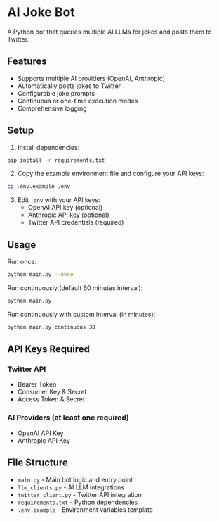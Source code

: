 # AI Joke Bot

A Python bot that queries multiple AI LLMs for jokes and posts them to Twitter.

## Features

- Supports multiple AI providers (OpenAI, Anthropic)
- Automatically posts jokes to Twitter
- Configurable joke prompts
- Continuous or one-time execution modes
- Comprehensive logging

## Setup

1. Install dependencies:
```bash
pip install -r requirements.txt
```

2. Copy the example environment file and configure your API keys:
```bash
cp .env.example .env
```

3. Edit `.env` with your API keys:
   - OpenAI API key (optional)
   - Anthropic API key (optional)
   - Twitter API credentials (required)

## Usage

Run once:
```bash
python main.py --once
```

Run continuously (default 60 minutes interval):
```bash
python main.py
```

Run continuously with custom interval (in minutes):
```bash
python main.py continuous 30
```

## API Keys Required

### Twitter API
- Bearer Token
- Consumer Key & Secret
- Access Token & Secret

### AI Providers (at least one required)
- OpenAI API Key
- Anthropic API Key

## File Structure

- `main.py` - Main bot logic and entry point
- `llm_clients.py` - AI LLM integrations
- `twitter_client.py` - Twitter API integration
- `requirements.txt` - Python dependencies
- `.env.example` - Environment variables template